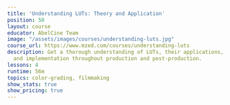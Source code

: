 ```yaml
---
title: 'Understanding LUTs: Theory and Application'
position: 50
layout: course
educator: AbelCine Team
image: "/assets/images/courses/understanding-luts.jpg"
course_url: https://www.mzed.com/courses/understanding-luts
description: Get a thorough understanding of LUTs, their applications, creation process,
  and implementation throughout production and post-production.
lessons: 4
runtime: 56m
topics: color-grading, filmmaking
show_stats: true
show_pricing: true
---
```


